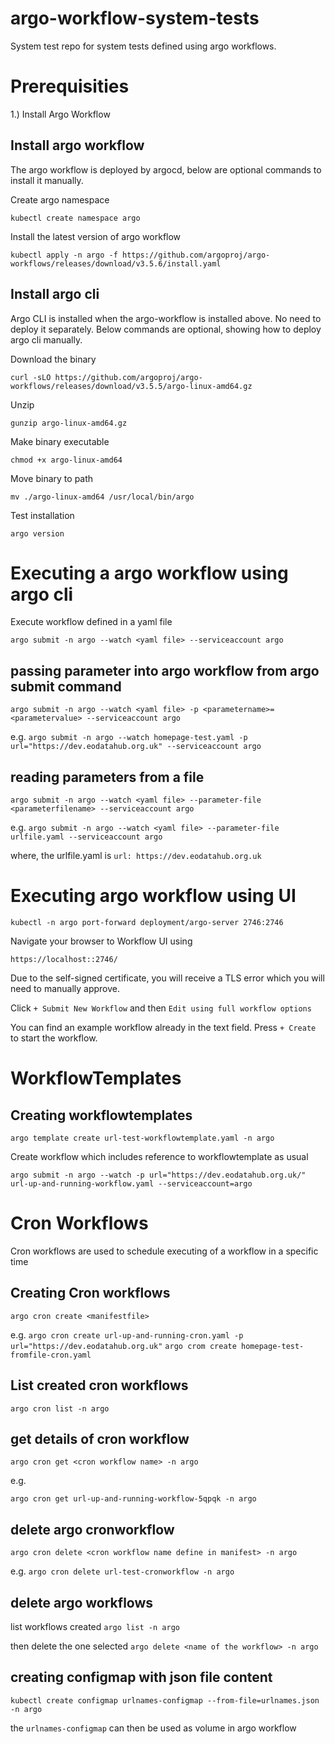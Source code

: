# argo-workflow-system-tests
System test repo for system tests defined using  argo workflows.


# Prerequisities
1.) Install Argo Workflow

## Install argo workflow

The argo workflow is deployed by argocd, below are optional commands to install it manually.

Create argo namespace

`kubectl create namespace argo`

Install the latest version of argo workflow

`kubectl apply -n argo -f https://github.com/argoproj/argo-workflows/releases/download/v3.5.6/install.yaml`


## Install argo cli
Argo CLI is installed when the argo-workflow is installed above. No need to deploy it separately. Below commands are optional, showing how to deploy argo cli manually.

Download the binary

`curl -sLO https://github.com/argoproj/argo-workflows/releases/download/v3.5.5/argo-linux-amd64.gz`

Unzip

`gunzip argo-linux-amd64.gz`

Make binary executable

`chmod +x argo-linux-amd64`

Move binary to path

`mv ./argo-linux-amd64 /usr/local/bin/argo`

Test installation

`argo version`



# Executing a argo workflow using argo cli

Execute workflow defined in a yaml file

`argo submit -n argo --watch <yaml file> --serviceaccount argo`

## passing parameter into argo workflow from argo submit command

`argo submit -n argo --watch <yaml file> -p <parametername>=<parametervalue> --serviceaccount argo`

e.g.
`argo submit -n argo --watch homepage-test.yaml -p url="https://dev.eodatahub.org.uk" --serviceaccount argo`

## reading parameters from a file

`argo submit -n argo --watch <yaml file> --parameter-file <parameterfilename> --serviceaccount argo`

e.g.
`argo submit -n argo --watch <yaml file> --parameter-file urlfile.yaml --serviceaccount argo`

where, the urlfile.yaml is
`url: https://dev.eodatahub.org.uk`



# Executing argo workflow using UI

`kubectl -n argo port-forward deployment/argo-server 2746:2746`

Navigate your browser to Workflow UI using 

`https://localhost::2746/`

Due to the self-signed certificate, you will receive a TLS error which you will need to manually approve.

Click `+ Submit New Workflow` and then `Edit using full workflow options`

You can find an example workflow already in the text field. Press `+ Create` to start the workflow.


# WorkflowTemplates

## Creating workflowtemplates

`argo template create url-test-workflowtemplate.yaml -n argo`

Create workflow which includes reference to workflowtemplate as usual 

`argo submit -n argo --watch -p url="https://dev.eodatahub.org.uk/" url-up-and-running-workflow.yaml --serviceaccount=argo`


# Cron Workflows
Cron workflows are used to schedule executing of a workflow in a specific time


## Creating Cron workflows

`argo cron create <manifestfile>`

e.g.
`argo cron create url-up-and-running-cron.yaml -p url="https://dev.eodatahub.org.uk"`
`argo crom create homepage-test-fromfile-cron.yaml`

## List created cron workflows

`argo cron list -n argo`

## get details of cron workflow

`argo cron get <cron workflow name> -n argo`

e.g.

`argo cron get url-up-and-running-workflow-5qpqk -n argo`

## delete argo cronworkflow
`argo cron delete <cron workflow name define in manifest> -n argo`

e.g.
`argo cron delete url-test-cronworkflow -n argo`


## delete argo workflows
list workflows created
`argo list -n argo`

then delete the one selected
`argo delete <name of the workflow> -n argo`


## creating configmap with json file content
`kubectl create configmap urlnames-configmap --from-file=urlnames.json -n argo`

the `urlnames-configmap` can then be used as volume in argo workflow